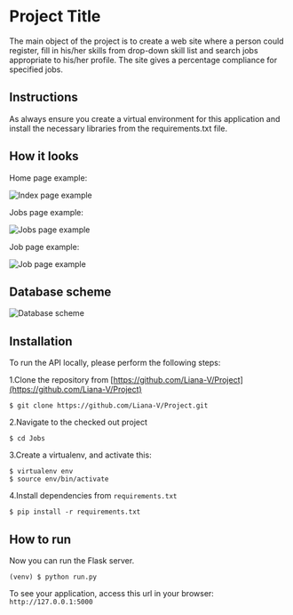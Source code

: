 # Project Title
The main object of the project is to create a web site where a person could register, fill in his/her skills from drop-down skill list and search jobs appropriate to his/her profile. The site gives a percentage compliance for specified jobs.

## Instructions

As always ensure you create a virtual environment for this application and install the necessary libraries from the requirements.txt file.

How it looks
----------------
Home page example:

![Index page example](new_version/static/img/index_page.png)
  
 
Jobs page example:

![Jobs page example](new_version/static/img/jobs_page.png)
 
Job page example:

![Job page example](new_version/static/img/job_page.png)


Database scheme
--------------------
![Database scheme](new_version/static/img/database_scheme.png)


Installation
-----------
To run the API locally, please perform the following steps:

1.Clone the repository from [https://github.com/Liana-V/Project](https://github.com/Liana-V/Project)
```
$ git clone https://github.com/Liana-V/Project.git
```

2.Navigate to the checked out project
```
$ cd Jobs
```
3.Create a virtualenv, and activate this:
```
$ virtualenv env 
$ source env/bin/activate
```
4.Install dependencies from `requirements.txt`
```
$ pip install -r requirements.txt
```
    
How to run
-------------
Now you can run the Flask server.
```
(venv) $ python run.py 
```
To see your application, access this url in your browser:
`http://127.0.0.1:5000` 